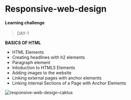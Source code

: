 # Responsive-web-design
#### Learning challenge

> DAY-1

**BASICS OF HTML**
* HTML Elements
* Creating headlines with h2 elements
* Paragraph element
* Intoduction to HTML5 Elements
* Adding images to the website
* Linking external pages with anchor elements
* Linking internal Sections of a Page with Anchor Elements
 
 ![responsive-web-design-caktus](https://user-images.githubusercontent.com/84670532/147857589-4bb9fd89-789c-41b0-aef2-8d98ce062ca4.gif)
